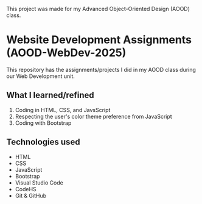 This project was made for my Advanced Object-Oriented Design (AOOD) class. <br>
# Website Development Assignments (AOOD-WebDev-2025)
This repository has the assignments/projects I did in my AOOD class during our Web Development unit.

## What I learned/refined
1. Coding in HTML, CSS, and JavsScript
2. Respecting the user's color theme preference from JavaScript
3. Coding with Bootstrap

## Technologies used
- HTML
- CSS
- JavaScript
- Bootstrap
- Visual Studio Code
- CodeHS
- Git & GitHub
